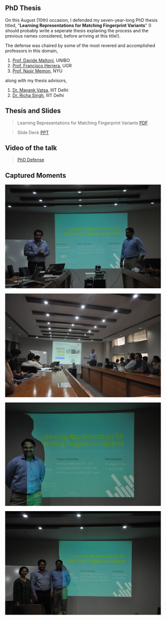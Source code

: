 ## PhD Thesis

On this August (10th) occasion, I defended my seven-year-long PhD thesis titled, "**Learning Representations for Matching Fingerprint Variants**" (I should probably write a seperate thesis explaning the process and the previous names considered, before arriving at this title!). 

The defense was chaired by some of the most revered and accomplished professors in this domain,
1. [Prof. Davide Maltoni](https://www.unibo.it/sitoweb/davide.maltoni/en), UNIBO
2. [Prof. Francisco Herrera](http://decsai.ugr.es/~herrera/), UGR
3. [Prof. Nasir Memon](http://engineering.nyu.edu/people/nasir-memon), NYU 

along with my thesis advisors,
1. [Dr. Mayank Vatsa](https://www.iiitd.edu.in/~mayank/), IIIT Delhi
2. [Dr. Richa Singh](https://www.iiitd.edu.in/~richa/), IIIT Delhi

## Thesis and Slides

> Learning Representations for Matching Fingerprint Variants [PDF](../docs/Thesis_Anush_1.pdf)

> Slide Deck [PPT](../docs/Thesis_slides_v2.pptx)

## Video of the talk

> [PhD Defense](https://youtu.be/D0OjXnmlbp0)

## Captured Moments

![](../pictures/thesis1.JPG)

![](../pictures/thesis2.JPG)

![](../pictures/thesis3.JPG)

![](../pictures/thesis4.JPG)